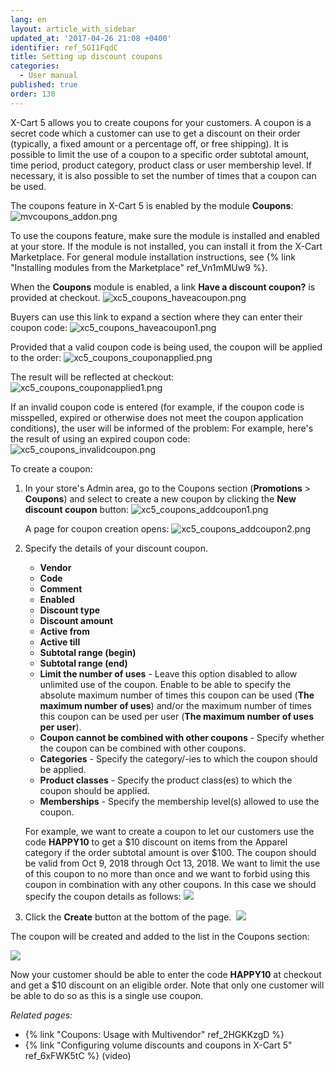 ```yaml
---
lang: en
layout: article_with_sidebar
updated_at: '2017-04-26 21:08 +0400'
identifier: ref_SGI1FqdC
title: Setting up discount coupons
categories:
  - User manual
published: true
order: 130
---
```

X-Cart 5 allows you to create coupons for your customers. A coupon is a secret code which a customer can use to get a discount on their order (typically, a fixed amount or a percentage off, or free shipping). It is possible to limit the use of a coupon to a specific order subtotal amount, time period, product category, product class or user membership level. If necessary, it is also possible to set the number of times that a coupon can be used.

The coupons feature in X-Cart 5 is enabled by the module **Coupons**:
![mvcoupons_addon.png]({{site.baseurl}}/attachments/ref_SGI1FqdC/mvcoupons_addon.png)

To use the coupons feature, make sure the module is installed and enabled at your store. If the module is not installed, you can install it from the X-Cart Marketplace. For general module installation instructions, see {% link "Installing modules from the Marketplace" ref_Vn1mMUw9 %}.

When the **Coupons** module is enabled, a link **Have a discount coupon?** is provided at checkout. 
![xc5_coupons_haveacoupon.png]({{site.baseurl}}/attachments/ref_SGI1FqdC/xc5_coupons_haveacoupon.png)

Buyers can use this link to expand a section where they can enter their coupon code:
![xc5_coupons_haveacoupon1.png]({{site.baseurl}}/attachments/ref_SGI1FqdC/xc5_coupons_haveacoupon1.png)

Provided that a valid coupon code is being used, the coupon will be applied to the order:
![xc5_coupons_couponapplied.png]({{site.baseurl}}/attachments/ref_SGI1FqdC/xc5_coupons_couponapplied.png)

The result will be reflected at checkout:
![xc5_coupons_couponapplied1.png]({{site.baseurl}}/attachments/ref_SGI1FqdC/xc5_coupons_couponapplied1.png)

If an invalid coupon code is entered (for example, if the coupon code is misspelled, expired or otherwise does not meet the coupon application conditions), the user will be informed of the problem: For example, here's the result of using an expired coupon code: 
![xc5_coupons_invalidcoupon.png]({{site.baseurl}}/attachments/ref_SGI1FqdC/xc5_coupons_invalidcoupon.png)


To create a coupon:

1.  In your store's Admin area, go to the Coupons section (**Promotions** > **Coupons**) and select to create a new coupon by clicking the **New discount coupon** button:
    ![xc5_coupons_addcoupon1.png]({{site.baseurl}}/attachments/ref_SGI1FqdC/xc5_coupons_addcoupon1.png)
    
    A page for coupon creation opens:
    ![xc5_coupons_addcoupon2.png]({{site.baseurl}}/attachments/ref_SGI1FqdC/xc5_coupons_addcoupon2.png)

2.  Specify the details of your discount coupon. 

    * **Vendor**
    * **Code**
    * **Comment**
    * **Enabled**
    * **Discount type**
    * **Discount amount**
    * **Active from**
    * **Active till**
    * **Subtotal range (begin)**
    * **Subtotal range (end)**
    * **Limit the number of uses** - Leave this option disabled to allow unlimited use of the coupon. Enable to be able to specify the absolute maximum number of times this coupon can be used (**The maximum number of uses**) and/or the maximum number of times this coupon can be used per user (**The maximum number of uses per user**).
    * **Coupon cannot be combined with other coupons** - Specify whether the coupon can be combined with other coupons.
    * **Categories** - Specify the category/-ies to which the coupon should be applied.
    * **Product classes** - Specify the product class(es) to which the coupon should be applied. 
    * **Memberships** - Specify the membership level(s) allowed to use the coupon.
    
    For example, we want to create a coupon to let our customers use the code **HAPPY10** to get a $10 discount on items from the Apparel category if the order subtotal amount is over $100\. The coupon should be valid from Oct 9, 2018 through Oct 13, 2018. We want to limit the use of this coupon to no more than once and we want to forbid using this coupon in combination with any other coupons. In this case we should specify the coupon details as follows:
    ![]({{site.baseurl}}/attachments/6389790/8719432.png)

4.  Click the **Create** button at the bottom of the page. 
    ![]({{site.baseurl}}/attachments/6389790/8719434.png)

The coupon will be created and added to the list in the Coupons section:

![]({{site.baseurl}}/attachments/6389790/8719435.png)

Now your customer should be able to enter the code **HAPPY10** at checkout and get a $10 discount on an eligible order. Note that only one customer will be able to do so as this is a single use coupon.

_Related pages:_

   * {% link "Coupons: Usage with Multivendor" ref_2HGKKzgD %}  
   * {% link "Configuring volume discounts and coupons in X-Cart 5" ref_6xFWK5tC %} (video)
